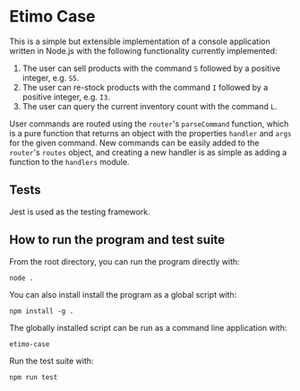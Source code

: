 # Etimo Case
This is a simple but extensible implementation of a console application
written in Node.js with the following functionality currently implemented:
1) The user can sell products with the command `S` followed by a positive integer, e.g. `S5`.
2) The user can re-stock products with the command `I` followed by a positive integer, e.g. `I3`.
3) The user can query the current inventory count with the command `L`.

User commands are routed using the `router`'s `parseCommand` function, which is a pure function that
returns an object with the properties `handler` and `args` for the given command.
New commands can be easily added to the `router`'s `routes` object, and creating a new handler
is as simple as adding a function to the `handlers` module.

## Tests
Jest is used as the testing framework.

## How to run the program and test suite
From the root directory, you can run the program directly with:
```
node .
```
You can also install install the program as a global script with:
```
npm install -g .
```
The globally installed script can be run as a command line application with:
```
etimo-case
```
Run the test suite with:
```
npm run test
``` 
